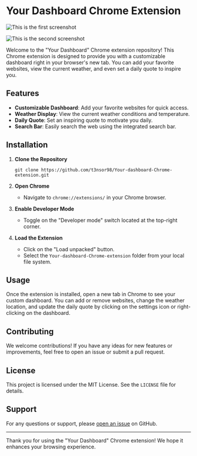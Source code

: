# Your Dashboard Chrome Extension

![This is the first screenshot](Screenshot_2023-11-19_223448.png)

![This is the second screenshot](Screenshot_2023-11-19_223530.png)

Welcome to the "Your Dashboard" Chrome extension repository! This Chrome extension is designed to provide you with a customizable dashboard right in your browser's new tab. You can add your favorite websites, view the current weather, and even set a daily quote to inspire you.

## Features

- **Customizable Dashboard**: Add your favorite websites for quick access.
- **Weather Display**: View the current weather conditions and temperature.
- **Daily Quote**: Set an inspiring quote to motivate you daily.
- **Search Bar**: Easily search the web using the integrated search bar.

## Installation

1. **Clone the Repository**
   ```
   git clone https://github.com/t3nsor98/Your-dashboard-Chrome-extension.git
   ```

2. **Open Chrome**
   - Navigate to `chrome://extensions/` in your Chrome browser.

3. **Enable Developer Mode**
   - Toggle on the "Developer mode" switch located at the top-right corner.

4. **Load the Extension**
   - Click on the "Load unpacked" button.
   - Select the `Your-dashboard-Chrome-extension` folder from your local file system.

## Usage

Once the extension is installed, open a new tab in Chrome to see your custom dashboard. You can add or remove websites, change the weather location, and update the daily quote by clicking on the settings icon or right-clicking on the dashboard.

## Contributing

We welcome contributions! If you have any ideas for new features or improvements, feel free to open an issue or submit a pull request.

## License

This project is licensed under the MIT License. See the `LICENSE` file for details.

## Support

For any questions or support, please [open an issue](https://github.com/t3nsor98/Your-dashboard-Chrome-extension/issues) on GitHub.

---

Thank you for using the "Your Dashboard" Chrome extension! We hope it enhances your browsing experience.
